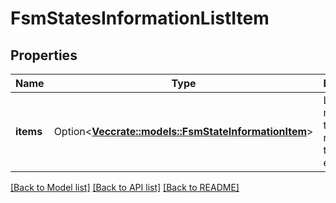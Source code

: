 # FsmStatesInformationListItem

## Properties

Name | Type | Description | Notes
------------ | ------------- | ------------- | -------------
**items** | Option<[**Vec<crate::models::FsmStateInformationItem>**](FsmStateInformationItem.md)> | List of result items that are returned by this endpoint | [optional]

[[Back to Model list]](../README.md#documentation-for-models) [[Back to API list]](../README.md#documentation-for-api-endpoints) [[Back to README]](../README.md)


